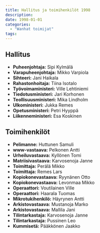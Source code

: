 ```yaml
---
title: Hallitus ja toimihenkilöt 1998
description: 
date: 1998-01-01
categories:
  - "Wanhat toimijat"
tags:
---
```



## Hallitus
- **Puheenjohtaja:**	Sipi Kylmälä
- **Varapuheenjohtaja:**	Mikko Varpiola
- **Sihteeri:** Jani Haikala
- **Rahastonhoitaja:**	Tiina Isotalo
- **Työvoimaministeri:**	Ville Lehtiniemi
- **Tiedotusministeri:**	Jari Korhonen
- **Teollisuusministeri:** Mika Lindholm
- **Ulkoministeri:**	Jukka Remes
- **Opetusministeri:**	Petri Hyyppä
- **Liikenneministeri:**	Esa Koskinen



## Toimihenkilöt
- **Pelimanne:**	Huttunen Samuli
- **www-vastaava:**	Pelkonen Antti
- **Urheiluvastaava:**	Kyllönen Tomi
- **Matriisivastaava:**	Karvosenoja Janne
- **Toimittaja:**	Perälä Mikko
- **Toimittaja:**	Remes Lars
- **Kopiokonevastaava:**	Ryynänen Otto
- **Kopiokonevastaava:**	Levonmaa Mikko
- **Operaattori:**	Voutilainen Ville
- **Operaattori:**	Haarala Tuomas
- **Mikrotukihenkilö:**	Häyrynen Antti
- **Arkistovastaava:**	Mustanoja Marko
- **Arkistovastaava:**	Mallila Jani
- **Tilintarkastaja:**	Karvosenoja Janne
- **Tilintarkastaja:**	Pussinen Leo
- **Kummisetä:**	Pääkkönen Jaakko
